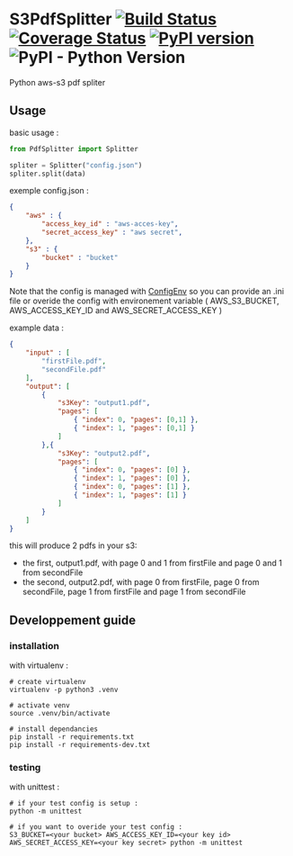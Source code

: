 # S3PdfSplitter [![Build Status](https://travis-ci.org/Nydareld/S3PdfSplitter.svg?branch=master)](https://travis-ci.org/Nydareld/S3PdfSplitter) [![Coverage Status](https://coveralls.io/repos/github/Nydareld/S3PdfSplitter/badge.svg)](https://coveralls.io/github/Nydareld/S3PdfSplitter) [![PyPI version](https://badge.fury.io/py/S3PdfSplitter.svg)](https://badge.fury.io/py/S3PdfSplitter) ![PyPI - Python Version](https://img.shields.io/pypi/pyversions/S3PdfSplitter.svg)

Python aws-s3 pdf spliter

## Usage

basic usage :

```python
from PdfSplitter import Splitter

spliter = Splitter("config.json")
spliter.split(data)
```

exemple config.json :
```json
{
    "aws" : {
        "access_key_id" : "aws-acces-key",
        "secret_access_key" : "aws secret",
    },
    "s3" : {
        "bucket" : "bucket"
    }
}
```
Note that the config is managed with [ConfigEnv](https://pypi.org/project/ConfigEnv/) so you can provide an .ini file or overide the config with environement variable ( AWS_S3_BUCKET, AWS_ACCESS_KEY_ID and AWS_SECRET_ACCESS_KEY )

example data :
```json
{
    "input" : [
        "firstFile.pdf",
        "secondFile.pdf"
    ],
    "output": [
        {
            "s3Key": "output1.pdf",
            "pages": [
                { "index": 0, "pages": [0,1] },
                { "index": 1, "pages": [0,1] }
            ]
        },{
            "s3Key": "output2.pdf",
            "pages": [
                { "index": 0, "pages": [0] },
                { "index": 1, "pages": [0] },
                { "index": 0, "pages": [1] },
                { "index": 1, "pages": [1] }
            ]
        }
    ]
}
```

this will produce 2 pdfs in your s3:
 - the first, output1.pdf, with page 0 and 1 from firstFile and page 0 and 1 from secondFile
 - the second, output2.pdf, with page 0 from firstFile, page 0 from secondFile, page 1 from firstFile and page 1 from secondFile


## Developpement guide

### installation

with virtualenv :

    # create virtualenv
    virtualenv -p python3 .venv

    # activate venv
    source .venv/bin/activate

    # install dependancies
    pip install -r requirements.txt
    pip install -r requirements-dev.txt

### testing

with unittest :

    # if your test config is setup :
    python -m unittest

    # if you want to overide your test config :
    S3_BUCKET=<your bucket> AWS_ACCESS_KEY_ID=<your key id> AWS_SECRET_ACCESS_KEY=<your key secret> python -m unittest

